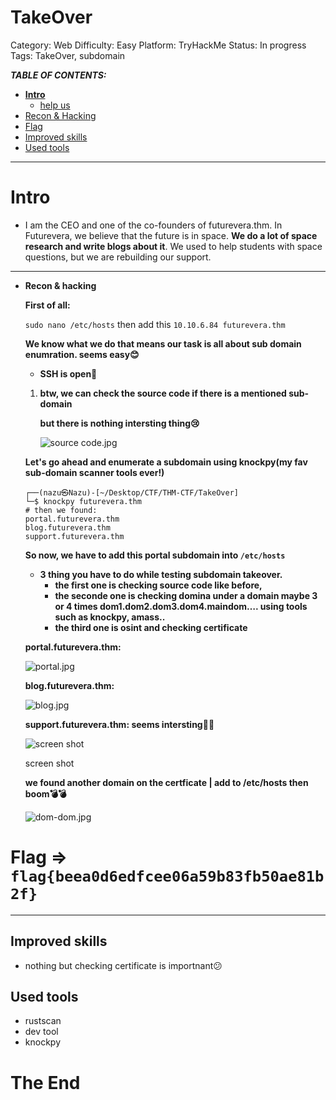 # TakeOver

Category: Web
Difficulty: Easy
Platform: TryHackMe
Status: In progress
Tags: TakeOver, subdomain

***TABLE OF CONTENTS:***

- **[Intro](https://www.notion.so/TakeOver-e6a7eafa779f414698ef9e8e047b68b1)**
    - [help us](https://www.notion.so/TakeOver-e6a7eafa779f414698ef9e8e047b68b1)
- [Recon & Hacking](https://www.notion.so/TakeOver-e6a7eafa779f414698ef9e8e047b68b1)
- [Flag](https://www.notion.so/TakeOver-e6a7eafa779f414698ef9e8e047b68b1)
- [Improved skills](https://www.notion.so/TakeOver-e6a7eafa779f414698ef9e8e047b68b1)
- [Used tools](https://www.notion.so/TakeOver-e6a7eafa779f414698ef9e8e047b68b1)

---

# Intro

- I am the CEO and one of the co-founders of futurevera.thm. In Futurevera, we believe that the future is in space. **We do a lot of space research and write blogs about it**. We used to help students with space questions, but we are rebuilding our support.

---

- **Recon & hacking**
    
    **First of all:**
    
    `sudo nano /etc/hosts` then add this `10.10.6.84 futurevera.thm`
    
    **We know what we do that means our task is all about sub domain enumration. seems easy😊**
    
    - **SSH is open🥸**
    1. **btw, we can check the source code if there is a mentioned sub-domain**
        
        **but there is nothing intersting thing😢**
        
        ![source code.jpg](TakeOver%20e6a7eafa779f414698ef9e8e047b68b1/source_code.jpg)
        
    
    **Let's go ahead and enumerate a subdomain using knockpy(my fav sub-domain scanner tools ever!)** 
    
    ```
    ┌──(nazu㉿Nazu)-[~/Desktop/CTF/THM-CTF/TakeOver]
    └─$ knockpy futurevera.thm
    # then we found: 
    portal.futurevera.thm 
    blog.futurevera.thm
    support.futurevera.thm
    ```
    
    **So now, we have to add this portal subdomain into `/etc/hosts`**
    
    - **3 thing you have to do while testing subdomain takeover.**
        - **the first one is checking source code like before,**
        - **the seconde one is checking domina under a domain maybe 3 or 4 times dom1.dom2.dom3.dom4.maindom…. using tools such as knockpy, amass..**
        - **the third one is osint and checking certificate**
    
    **portal.futurevera.thm:**
    
    ![portal.jpg](Resources/TakeOver%20e6a7eafa779f414698ef9e8e047b68b1/portal.jpg)
    
    **blog.futurevera.thm:**
    
    ![blog.jpg](Resources/TakeOver%20e6a7eafa779f414698ef9e8e047b68b1/blog.jpg)
    
    **support.futurevera.thm: seems intersting🙂😃**
    
    ![screen shot](Resources/TakeOver%20e6a7eafa779f414698ef9e8e047b68b1/support.jpg)
    
    screen shot
    
    **we found another domain on the certficate | add to /etc/hosts then boom💣💣**
    
    ![dom-dom.jpg](Resources/sTakeOver%20e6a7eafa779f414698ef9e8e047b68b1/dom-dom.jpg)
    

# Flag ⇒ `flag{beea0d6edfcee06a59b83fb50ae81b2f}`

---

## Improved skills

- nothing but checking certificate is importnant😕

## Used tools

- rustscan
- dev tool
- knockpy

# **The End**
